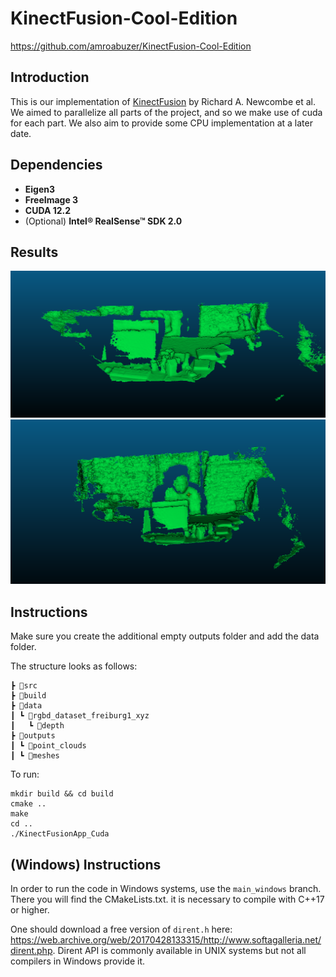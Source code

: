 # KinectFusion-Cool-Edition
https://github.com/amroabuzer/KinectFusion-Cool-Edition
## Introduction
This is our implementation of [KinectFusion](https://www.microsoft.com/en-us/research/wp-content/uploads/2016/02/ismar2011.pdf) by Richard A. Newcombe et al. 
We aimed to parallelize all parts of the project, and so we make use of cuda for each part. We also aim to provide some CPU implementation at a later date. 

## Dependencies

- **Eigen3** 
- **FreeImage 3**
- **CUDA 12.2**
- (Optional) **Intel® RealSense™ SDK 2.0**

## Results

![](KinectFusion512.png)
![](KinectFusion256.png)

## Instructions

Make sure you create the additional empty outputs folder and add the data folder.

The structure looks as follows:
```
┣ 📂src
┣ 📂build
┣ 📂data
┃ ┗ 📂rgbd_dataset_freiburg1_xyz
┃   ┗ 📂depth
┣ 📂outputs
┃ ┗ 📂point_clouds
┃ ┗ 📂meshes
```

To run:
```
mkdir build && cd build
cmake ..
make
cd ..
./KinectFusionApp_Cuda
```
## (Windows) Instructions

In order to run the code in Windows systems, use the `main_windows` branch. There you will find the CMakeLists.txt. it is necessary to compile with C++17 or higher. 

One should download a free version of `dirent.h` here: https://web.archive.org/web/20170428133315/http://www.softagalleria.net/dirent.php.  Dirent API is commonly available in UNIX systems but not all compilers in Windows provide it. 
